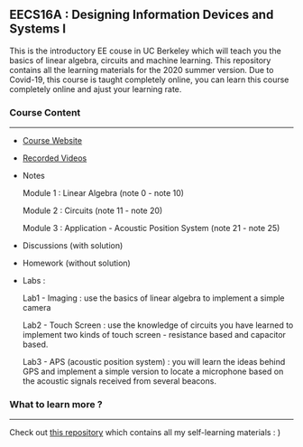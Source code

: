 ## EECS16A : Designing Information Devices and Systems I

This is the introductory EE couse in UC Berkeley which will teach you the basics of linear algebra, circuits and machine learning. This repository contains all the learning materials for the 2020 summer version. Due to Covid-19, this course is taught completely online, you can learn this course completely online and ajust your learning rate. 



### Course Content

---

- [Course Website](https://inst.eecs.berkeley.edu/~ee16a/su20/#sims)

- [Recorded Videos](https://www.bilibili.com/video/BV1wi4y1u7gx?from=search&seid=6787186405448657855)

- Notes

  Module 1 : Linear Algebra (note 0 - note 10)

  Module 2 : Circuits (note 11 - note 20)

  Module 3 : Application - Acoustic Position System (note 21 - note 25)

- Discussions (with solution)

- Homework (without solution)

- Labs :

  Lab1 - Imaging : use the basics of linear algebra to implement a simple camera

  Lab2 - Touch Screen : use the knowledge of circuits you have learned to implement two kinds of touch screen - resistance based and capacitor based.

  Lab3 - APS (acoustic position system) : you will learn the ideas behind GPS and implement a simple version to locate a microphone based on the acoustic signals received from several beacons.



### What to learn more ?

---

Check out [this repository](https://github.com/PKUFlyingPig/Self-learning-Computer-Science) which contains all my self-learning materials : )

